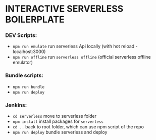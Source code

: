 # INTERACTIVE SERVERLESS BOILERPLATE

### DEV Scripts:
- `npm run emulate` run serverless Api locally (with hot reload - localhost:3000)
- `npm run offline` run `serverless offline` (official serverless offline emulator)

### Bundle scripts:
- `npm run bundle`
- `npm run deploy`

### Jenkins:
- `cd serverless` move to serverless folder
- `npm install` install packages for `serverless`
- `cd ..` back to root folder, which can use npm script of the repo
- `npm run deploy` bundle serverless and deploy
